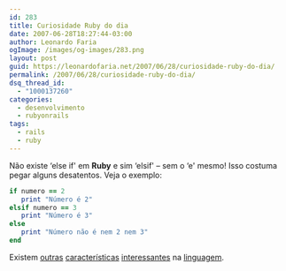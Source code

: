 ```yaml
---
id: 283
title: Curiosidade Ruby do dia
date: 2007-06-28T18:27:44-03:00
author: Leonardo Faria
ogImage: /images/og-images/283.png
layout: post
guid: https://leonardofaria.net/2007/06/28/curiosidade-ruby-do-dia/
permalink: /2007/06/28/curiosidade-ruby-do-dia/
dsq_thread_id:
  - "1000137260"
categories:
  - desenvolvimento
  - rubyonrails
tags:
  - rails
  - ruby
---
```

Não existe &#8216;else if' em **Ruby** e sim &#8216;elsif' – sem o &#8216;e' mesmo! Isso costuma pegar alguns desatentos. Veja o exemplo:

```ruby
if numero == 2
   print "Número é 2"
elsif numero == 3
   print "Número é 3"
else
   print "Número não é nem 2 nem 3"
end
```

Existem [outras](http://simplesideias.com.br/o-modo-ruby-de-fazer/) [características](http://www.arthurgeek.net/2007/5/22/codigos-mais-claros-usando-ruby) [interessantes](http://www.google.com.br/search?q=ruby-idioms) na [linguagem](http://www.ruby-lang.org/).
